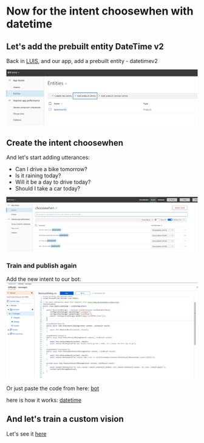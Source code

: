 # Now for the intent choosewhen with datetime

## Let's add the prebuilt entity DateTime v2

Back in [LUIS](https://www.luis.ai), and our app, add a prebuilt entity - datetimev2

![datetime](screens/datetime_luis.jpg)

## Create the intent choosewhen
And let's start adding utterances:
* Can I drive a bike tomorrow?
* Is it raining today?
* Will it be a day to drive today?
* Should I take a car today?

![intent2](screens/intent2_luis.jpg)

### Train and publish again

Add the new intent to our bot:
![bot](screens/ex2_bot.jpg)


Or just paste the code from here: [bot](exercises/ex2/BasicLuisDialog.csx)

here is how it works:
[datetime](https://docs.microsoft.com/en-us/azure/cognitive-services/luis/luis-reference-prebuilt-datetimev2)

## And let's train a custom vision
Let's see it [here](CustomVision.md)